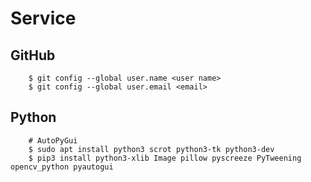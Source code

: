 # Service
## GitHub
```
    $ git config --global user.name <user name>
    $ git config --global user.email <email>
```

## Python
```
    # AutoPyGui
    $ sudo apt install python3 scrot python3-tk python3-dev
    $ pip3 install python3-xlib Image pillow pyscreeze PyTweening opencv_python pyautogui
```
